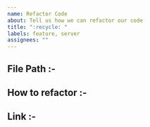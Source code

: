 ```yaml
---
name: Refactor Code
about: Tell us how we can refactor our code
title: ":recycle: "
labels: feature, server
assignees: ""
---
```


<!--- File path of component you want us to refactor --->

## File Path :-

<!--- Describe what we can do to refactor the code --->

## How to refactor :-

<!--- Link of any external library that can be used (if any) --->

## Link :-
